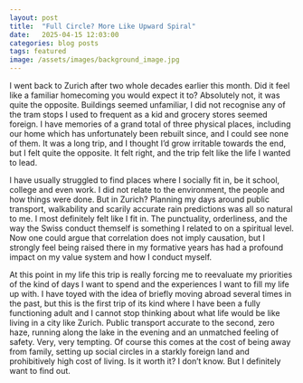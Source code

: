 ```yaml
---
layout: post
title:  "Full Circle? More Like Upward Spiral"
date:   2025-04-15 12:03:00
categories: blog posts
tags: featured
image: /assets/images/background_image.jpg
---
```

I went back to Zurich after two whole decades earlier this month. Did it feel like a familiar homecoming you would expect it to? Absolutely not, it was quite the opposite. Buildings seemed unfamiliar, I did not recognise any of the tram stops I used to frequent as a kid and grocery stores seemed foreign. I have memories of a grand total of three physical places, including our home which has unfortunately been rebuilt since, and I could see none of them. It was a long trip, and I thought I’d grow irritable towards the end, but I felt quite the opposite. It felt right, and the trip felt like the life I wanted to lead.

I have usually struggled to find places where I socially fit in, be it school, college and even work. I did not relate to the environment, the people and how things were done. But in Zurich? Planning my days around public transport, walkability and scarily accurate rain predictions was all so natural to me. I most definitely felt like I fit in. The punctuality, orderliness, and the way the Swiss conduct themself is something I related to on a spiritual level.
Now one could argue that correlation does not imply causation, but I strongly feel being raised there in my formative years has had a profound impact on my value system and how I conduct myself.

At this point in my life this trip is really forcing me to reevaluate my priorities of the kind of days I want to spend and the experiences I want to fill my life up with.
I have toyed with the idea of briefly moving abroad several times in the past, but this is the first trip of its kind where I have been a fully functioning adult and I cannot stop thinking about what life would be like living in a city like Zurich. Public transport accurate to the second, zero haze, running along the lake in the evening and an unmatched feeling of safety. Very, very tempting. Of course this comes at the cost of being away from family, setting up social circles in a starkly foreign land and prohibitively high cost of living. Is it worth it? I don’t know. But I definitely want to find out.

